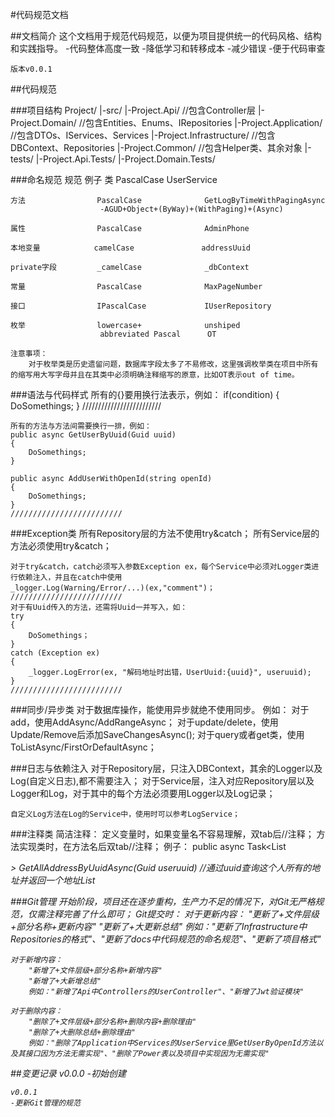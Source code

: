 #代码规范文档

##文档简介
    这个文档用于规范代码规范，以便为项目提供统一的代码风格、结构和实践指导。
    -代码整体高度一致
    -降低学习和转移成本
    -减少错误
    -便于代码审查

    版本v0.0.1

##代码规范

###项目结构
    Project/
    |-src/
        |-Project.Api/                  //包含Controller层
        |-Project.Domain/               //包含Entities、Enums、IRepositories
        |-Project.Application/          //包含DTOs、IServices、Services
        |-Project.Infrastructure/       //包含DBContext、Repositories
        |-Project.Common/               //包含Helper类、其余对象
    |-tests/
        |-Project.Api.Tests/
        |-Project.Domain.Tests/

###命名规范
                        规范                    例子
    类                  PascalCase              UserService

    方法                PascalCase              GetLogByTimeWithPagingAsync
                        -AGUD+Object+(ByWay)+(WithPaging)+(Async)

    属性                PascalCase              AdminPhone

    本地变量            camelCase               addressUuid

    private字段         _camelCase              _dbContext

    常量                PascalCase              MaxPageNumber

    接口                IPascalCase             IUserRepository

    枚举                lowercase+              unshiped
                        abbreviated Pascal      OT        
    
    注意事项：
        对于枚举类是历史遗留问题，数据库字段太多了不易修改，这里强调枚举类在项目中所有的缩写用大写字母并且在其类中必须明确注释缩写的原意，比如OT表示out of time。

###语法与代码样式
    所有的{}要用换行法表示，例如：
    if(condition)
    {
        DoSomethings;
    }
    /////////////////////////

    所有的方法与方法间需要换行一排，例如：
    public async GetUserByUuid(Guid uuid)
    {
        DoSomethings;
    }

    public async AddUserWithOpenId(string openId)
    {
        DoSomethings;
    }
    /////////////////////////

###Exception类
    所有Repository层的方法不使用try&catch；
    所有Service层的方法必须使用try&catch；

    对于try&catch，catch必须写入参数Exception ex，每个Service中必须对Logger类进行依赖注入，并且在catch中使用
    _logger.Log(Warning/Error/...)(ex,"comment")；
    /////////////////////////
    对于有Uuid传入的方法，还需将Uuid一并写入，如：
    try
    {
        DoSomethings；
    }
    catch (Exception ex)
    {
        _logger.LogError(ex, "解码地址时出错，UserUuid:{uuid}", useruuid);
    }
    /////////////////////////

###同步/异步类
    对于数据库操作，能使用异步就绝不使用同步。
    例如：
        对于add，使用AddAsync/AddRangeAsync；
        对于update/delete，使用Update/Remove后添加SaveChangesAsync();
        对于query或者get类，使用ToListAsync/FirstOrDefaultAsync；

###日志与依赖注入
    对于Repository层，只注入DBContext，其余的Logger以及Log(自定义日志),都不需要注入；
    对于Service层，注入对应Repository层以及Logger和Log，对于其中的每个方法必须要用Logger以及Log记录；

    自定义Log方法在Log的Service中，使用时可以参考LogService；

###注释类
    简洁注释：
    定义变量时，如果变量名不容易理解，双tab后//注释；
    方法实现类时，在方法名后双tab//注释；
    例子：
    public async Task<List<Address>> GetAllAddressByUuidAsync(Guid useruuid)        //通过uuid查询这个人所有的地址并返回一个地址List

###Git管理
    开始阶段，项目还在逐步重构，生产力不足的情况下，对Git无严格规范，仅需注释完善了什么即可；
    Git提交时：
    对于更新内容：
        "更新了+文件层级+部分名称+更新内容"
        "更新了+大更新总结"
        例如："更新了Infrastructure中Repositories的格式"、"更新了docs中代码规范的命名规范"、"更新了项目格式"
    
    对于新增内容：
        "新增了+文件层级+部分名称+新增内容"
        "新增了+大新增总结"
        例如："新增了Api中Controllers的UserController"、"新增了Jwt验证模块"

    对于删除内容：
        "删除了+文件层级+部分名称+删除内容+删除理由"
        "删除了+大删除总结+删除理由"
        例如："删除了Application中Services的UserService里GetUserByOpenId方法以及其接口因为方法无需实现"、"删除了Power表以及项目中实现因为无需实现"

##变更记录
    v0.0.0
    -初始创建

    v0.0.1
    -更新Git管理的规范